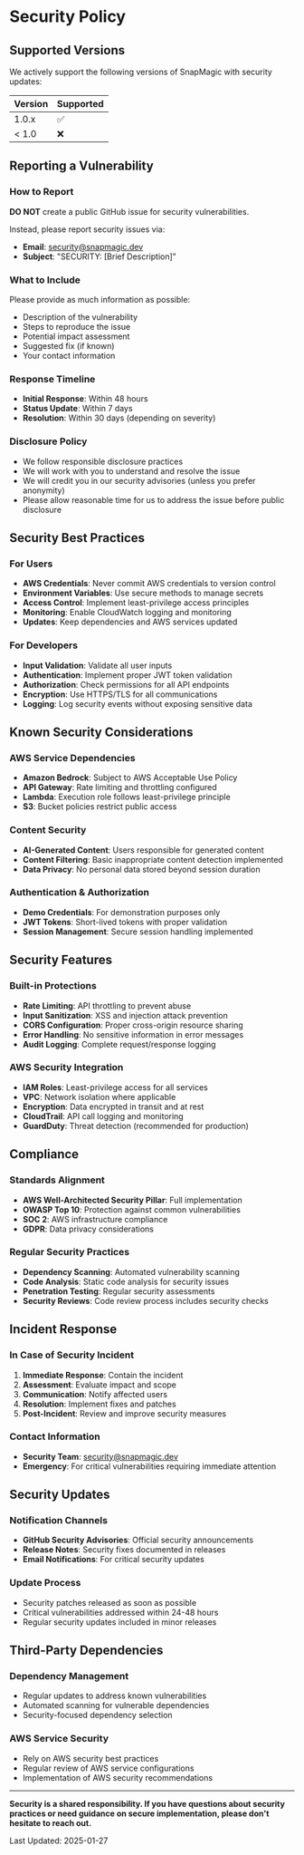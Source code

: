 # Security Policy

## Supported Versions

We actively support the following versions of SnapMagic with security updates:

| Version | Supported          |
| ------- | ------------------ |
| 1.0.x   | :white_check_mark: |
| < 1.0   | :x:                |

## Reporting a Vulnerability

### How to Report
**DO NOT** create a public GitHub issue for security vulnerabilities.

Instead, please report security issues via:
- **Email**: [security@snapmagic.dev](mailto:security@snapmagic.dev)
- **Subject**: "SECURITY: [Brief Description]"

### What to Include
Please provide as much information as possible:
- Description of the vulnerability
- Steps to reproduce the issue
- Potential impact assessment
- Suggested fix (if known)
- Your contact information

### Response Timeline
- **Initial Response**: Within 48 hours
- **Status Update**: Within 7 days
- **Resolution**: Within 30 days (depending on severity)

### Disclosure Policy
- We follow responsible disclosure practices
- We will work with you to understand and resolve the issue
- We will credit you in our security advisories (unless you prefer anonymity)
- Please allow reasonable time for us to address the issue before public disclosure

## Security Best Practices

### For Users
- **AWS Credentials**: Never commit AWS credentials to version control
- **Environment Variables**: Use secure methods to manage secrets
- **Access Control**: Implement least-privilege access principles
- **Monitoring**: Enable CloudWatch logging and monitoring
- **Updates**: Keep dependencies and AWS services updated

### For Developers
- **Input Validation**: Validate all user inputs
- **Authentication**: Implement proper JWT token validation
- **Authorization**: Check permissions for all API endpoints
- **Encryption**: Use HTTPS/TLS for all communications
- **Logging**: Log security events without exposing sensitive data

## Known Security Considerations

### AWS Service Dependencies
- **Amazon Bedrock**: Subject to AWS Acceptable Use Policy
- **API Gateway**: Rate limiting and throttling configured
- **Lambda**: Execution role follows least-privilege principle
- **S3**: Bucket policies restrict public access

### Content Security
- **AI-Generated Content**: Users responsible for generated content
- **Content Filtering**: Basic inappropriate content detection implemented
- **Data Privacy**: No personal data stored beyond session duration

### Authentication & Authorization
- **Demo Credentials**: For demonstration purposes only
- **JWT Tokens**: Short-lived tokens with proper validation
- **Session Management**: Secure session handling implemented

## Security Features

### Built-in Protections
- **Rate Limiting**: API throttling to prevent abuse
- **Input Sanitization**: XSS and injection attack prevention
- **CORS Configuration**: Proper cross-origin resource sharing
- **Error Handling**: No sensitive information in error messages
- **Audit Logging**: Complete request/response logging

### AWS Security Integration
- **IAM Roles**: Least-privilege access for all services
- **VPC**: Network isolation where applicable
- **Encryption**: Data encrypted in transit and at rest
- **CloudTrail**: API call logging and monitoring
- **GuardDuty**: Threat detection (recommended for production)

## Compliance

### Standards Alignment
- **AWS Well-Architected Security Pillar**: Full implementation
- **OWASP Top 10**: Protection against common vulnerabilities
- **SOC 2**: AWS infrastructure compliance
- **GDPR**: Data privacy considerations

### Regular Security Practices
- **Dependency Scanning**: Automated vulnerability scanning
- **Code Analysis**: Static code analysis for security issues
- **Penetration Testing**: Regular security assessments
- **Security Reviews**: Code review process includes security checks

## Incident Response

### In Case of Security Incident
1. **Immediate Response**: Contain the incident
2. **Assessment**: Evaluate impact and scope
3. **Communication**: Notify affected users
4. **Resolution**: Implement fixes and patches
5. **Post-Incident**: Review and improve security measures

### Contact Information
- **Security Team**: [security@snapmagic.dev](mailto:security@snapmagic.dev)
- **Emergency**: For critical vulnerabilities requiring immediate attention

## Security Updates

### Notification Channels
- **GitHub Security Advisories**: Official security announcements
- **Release Notes**: Security fixes documented in releases
- **Email Notifications**: For critical security updates

### Update Process
- Security patches released as soon as possible
- Critical vulnerabilities addressed within 24-48 hours
- Regular security updates included in minor releases

## Third-Party Dependencies

### Dependency Management
- Regular updates to address known vulnerabilities
- Automated scanning for vulnerable dependencies
- Security-focused dependency selection

### AWS Service Security
- Rely on AWS security best practices
- Regular review of AWS service configurations
- Implementation of AWS security recommendations

---

**Security is a shared responsibility. If you have questions about security practices or need guidance on secure implementation, please don't hesitate to reach out.**

Last Updated: 2025-01-27

